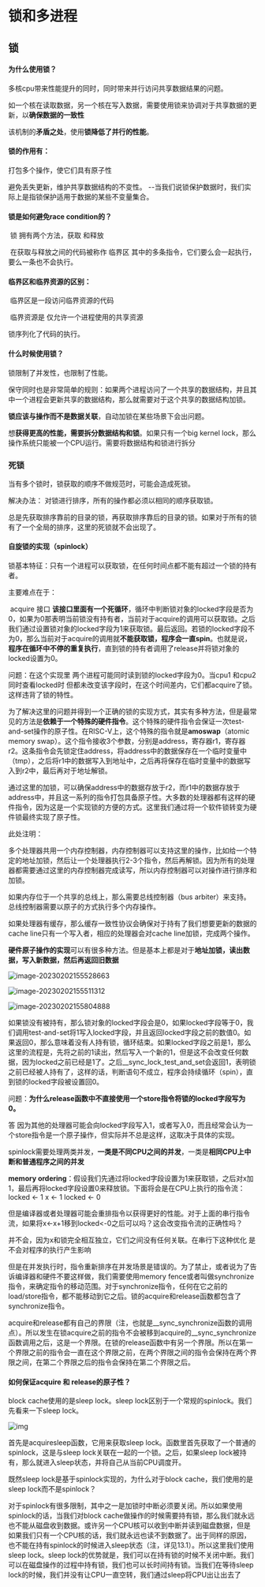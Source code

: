 # 锁和多进程

## 锁

#### 为什么使用锁？

多核cpu带来性能提升的同时，同时带来并行访问共享数据结果的问题。

如一个核在读取数据，另一个核在写入数据，需要使用锁来协调对于共享数据的更新，以**确保数据的一致性**

该机制的**矛盾之处**，使用**锁降低了并行的性能**。

#### 锁的作用有：

打包多个操作，使它们具有原子性

避免丢失更新，维护共享数据结构的不变性。 --当我们说锁保护数据时，我们实际上是指锁保护适用于数据的某些不变量集合。

#### 锁是如何避免race condition的？

​	锁 拥有两个方法，获取 和释放

​	在获取与释放之间的代码被称作 临界区  其中的多条指令，它们要么会一起执行，要么一条也不会执行。

#### 临界区和临界资源的区别：

​	临界区是一段访问临界资源的代码

​	临界资源是 仅允许一个进程使用的共享资源



锁序列化了代码的执行。

#### 什么时候使用锁？

锁限制了并发性，也限制了性能。

保守同时也是非常简单的规则：如果两个进程访问了一个共享的数据结构，并且其中一个进程会更新共享的数据结构，那么就需要对于这个共享的数据结构加锁。

**锁应该与操作而不是数据关联**，自动加锁在某些场景下会出问题。

想**获得更高的性能，需要拆分数据结构和锁**。如果只有一个big kernel lock，那么操作系统只能被一个CPU运行。需要将数据结构和锁进行拆分

### 死锁

当有多个锁时，锁获取的顺序不做规范时，可能会造成死锁。

解决办法： 对锁进行排序，所有的操作都必须以相同的顺序获取锁。

总是先获取排序靠前的目录的锁，再获取排序靠后的目录的锁。如果对于所有的锁有了一个全局的排序，这里的死锁就不会出现了。



#### 自旋锁的实现（spinlock）

锁基本特征：只有一个进程可以获取锁，在任何时间点都不能有超过一个锁的持有者。

主要难点在于：

​	acquire 接口  **该接口里面有一个死循环**，循环中判断锁对象的locked字段是否为0，如果为0那表明当前锁没有持有者，当前对于acquire的调用可以获取锁。之后我们通过设置锁对象的locked字段为1来获取锁。最后返回。若锁的locked字段不为0，那么当前对于acquire的调用就**不能获取锁，程序会一直spin**。也就是说，**程序在循环中不停的重复执行**，直到锁的持有者调用了release并将锁对象的locked设置为0。

问题：在这个实现里 两个进程可能同时读到锁的locked字段为0。当cpu1 和cpu2 同时查看locked时 但都未改变该字段时，在这个时间差内，它们都acquire了锁。这样违背了锁的特性。

为了解决这里的问题并得到一个正确的锁的实现方式，其实有多种方法，但是最常见的方法是**依赖于一个特殊的硬件指令**。这个特殊的硬件指令会保证一次test-and-set操作的原子性。在RISC-V上，这个特殊的指令就是**amoswap**（atomic memory swap）。这个指令接收3个参数，分别是address，寄存器r1，寄存器r2。这条指令会先锁定住address，将address中的数据保存在一个临时变量中（tmp），之后将r1中的数据写入到地址中，之后再将保存在临时变量中的数据写入到r2中，最后再对于地址解锁。

通过这里的加锁，可以确保address中的数据存放于r2，而r1中的数据存放于address中，并且这一系列的指令打包具备原子性。大多数的处理器都有这样的硬件指令，因为这是一个实现锁的方便的方式。这里我们通过将一个软件锁转变为硬件锁最终实现了原子性。

此处注明：

多个处理器共用一个内存控制器，内存控制器可以支持这里的操作，比如给一个特定的地址加锁，然后让一个处理器执行2-3个指令，然后再解锁。因为所有的处理器都需要通过这里的内存控制器完成读写，所以内存控制器可以对操作进行排序和加锁。

如果内存位于一个共享的总线上，那么需要总线控制器（bus arbiter）来支持。总线控制器需要以原子的方式执行多个内存操作。

如果处理器有缓存，那么缓存一致性协议会确保对于持有了我们想要更新的数据的cache line只有一个写入者，相应的处理器会对cache line加锁，完成两个操作。

**硬件原子操作的实现**可以有很多种方法。但是基本上都是对于**地址加锁，读出数据，写入新数据，然后再返回旧数据**

![image-20230202155528663](C:\Users\qq130\AppData\Roaming\Typora\typora-user-images\image-20230202155528663.png)

![image-20230202155511312](C:\Users\qq130\AppData\Roaming\Typora\typora-user-images\image-20230202155511312.png)

![image-20230202155804888](C:\Users\qq130\AppData\Roaming\Typora\typora-user-images\image-20230202155804888.png)

如果锁没有被持有，那么锁对象的locked字段会是0，如果locked字段等于0，我们调用test-and-set将1写入locked字段，并且返回locked字段之前的数值0。如果返回0，那么意味着没有人持有锁，循环结束。如果locked字段之前是1，那么这里的流程是，先将之前的1读出，然后写入一个新的1，但是这不会改变任何数据，因为locked之前已经是1了。之后__sync_lock_test_and_set会返回1，表明锁之前已经被人持有了，这样的话，判断语句不成立，程序会持续循环（spin），直到锁的locked字段被设置回0。

问题：**为什么release函数中不直接使用一个store指令将锁的locked字段写为0。**

答 因为其他的处理器可能会向locked字段写入1，或者写入0，而且经常会认为一个store指令是一个原子操作，但实际并不总是这样，这取决于具体的实现。



spinlock需要处理两类并发，**一类是不同CPU之间的并发**，一类是**相同CPU上中断和普通程序之间的并发**

**memory ordering**：假设我们先通过将locked字段设置为1来获取锁，之后对x加1，最后再将locked字段设置0来释放锁。下面将会是在CPU上执行的指令流：locked <- 1  x <- 1 locked <- 0

但是编译器或者处理器可能会重排指令以获得更好的性能。对于上面的串行指令流，如果将x<-x+1移到locked<-0之后可以吗？这会改变指令流的正确性吗？

并不会，因为x和锁完全相互独立，它们之间没有任何关联。在串行下这种优化 是不会对程序的执行产生影响

但是在并发执行时，指令重新排序在并发场景是错误的。为了禁止，或者说为了告诉编译器和硬件不要这样做，我们需要使用memory fence或者叫做synchronize指令，来确定指令的移动范围。对于synchronize指令，任何在它之前的load/store指令，都不能移动到它之后。锁的acquire和release函数都包含了synchronize指令。



acquire和release都有自己的界限（注，也就是__sync_synchronize函数的调用点）。所以发生在锁acquire之前的指令不会被移到acquire的__sync_synchronize函数调用之后，这是一个界限。在锁的release函数中有另一个界限。所以在第一个界限之前的指令会一直在这个界限之前，在两个界限之间的指令会保持在两个界限之间，在第二个界限之后的指令会保持在第二个界限之后。

#### 如何保证acquire 和 release的原子性？





block cache使用的是sleep lock。sleep lock区别于一个常规的spinlock。我们先看来一下sleep lock。

![img](https://906337931-files.gitbook.io/~/files/v0/b/gitbook-legacy-files/o/assets%2F-MHZoT2b_bcLghjAOPsJ%2F-MRr3gfIDCTMvY7N6U4V%2F-MRteSLOezqXvcfZPyjL%2Fimage.png?alt=media&token=356d75c6-da32-4a4b-ac9b-b3361fdbb6ee)

首先是acquiresleep函数，它用来获取sleep lock。函数里首先获取了一个普通的spinlock，这是与sleep lock关联在一起的一个锁。之后，如果sleep lock被持有，那么就进入sleep状态，并将自己从当前CPU调度开。

既然sleep lock是基于spinlock实现的，为什么对于block cache，我们使用的是sleep lock而不是spinlock？

对于spinlock有很多限制，其中之一是加锁时中断必须要关闭。所以如果使用spinlock的话，当我们对block cache做操作的时候需要持有锁，那么我们就永远也不能从磁盘收到数据。或许另一个CPU核可以收到中断并读到磁盘数据，但是如果我们只有一个CPU核的话，我们就永远也读不到数据了。出于同样的原因，也不能在持有spinlock的时候进入sleep状态（注，详见13.1）。所以这里我们使用sleep lock。sleep lock的优势就是，我们可以在持有锁的时候不关闭中断。我们可以在磁盘操作的过程中持有锁，我们也可以长时间持有锁。当我们在等待sleep lock的时候，我们并没有让CPU一直空转，我们通过sleep将CPU出让出去了